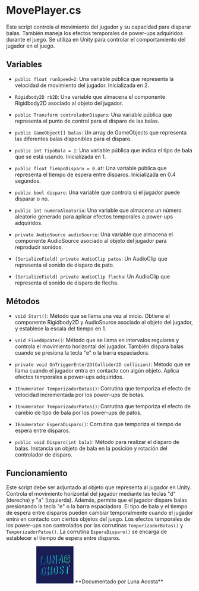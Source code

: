 # MovePlayer.cs

Este script controla el movimiento del jugador y su capacidad para disparar balas. También maneja los efectos temporales de power-ups adquiridos durante el juego. Se utiliza en Unity para controlar el comportamiento del jugador en el juego.

## Variables

- `public float runSpeed=2`: Una variable pública que representa la velocidad de movimiento del jugador. Inicializada en 2.

- `Rigidbody2D rb2D`: Una variable que almacena el componente Rigidbody2D asociado al objeto del jugador.

- `public Transform controladorDisparo`: Una variable pública que representa el punto de control para el disparo de las balas.

- `public GameObject[] balas`: Un array de GameObjects que representa las diferentes balas disponibles para el disparo.

- `public int TipoBala = 1`: Una variable pública que indica el tipo de bala que se está usando. Inicializada en 1.

- `public float TiempoDisparo = 0.4f`: Una variable pública que representa el tiempo de espera entre disparos. Inicializada en 0.4 segundos.

- `public bool disparo`: Una variable que controla si el jugador puede disparar o no.

- `public int numeroAleatorio`: Una variable que almacena un número aleatorio generado para aplicar efectos temporales a power-ups adquiridos.

- `private AudioSource audioSource`: Una variable que almacena el componente AudioSource asociado al objeto del jugador para reproducir sonidos.

- `[SerializeField] private AudioClip patos`: Un AudioClip que representa el sonido de disparo de pato.

- `[SerializeField] private AudioClip flecha`: Un AudioClip que representa el sonido de disparo de flecha.

## Métodos

- `void Start()`: Método que se llama una vez al inicio. Obtiene el componente Rigidbody2D y AudioSource asociado al objeto del jugador, y establece la escala del tiempo en 1.

- `void FixedUpdate()`: Método que se llama en intervalos regulares y controla el movimiento horizontal del jugador. También dispara balas cuando se presiona la tecla "e" o la barra espaciadora.

- `private void OnTriggerEnter2D(Collider2D collision)`: Método que se llama cuando el jugador entra en contacto con algún objeto. Aplica efectos temporales a power-ups adquiridos.

- `IEnumerator TemporizadorBotas()`: Corrutina que temporiza el efecto de velocidad incrementada por los power-ups de botas.

- `IEnumerator TemporizadorPatos()`: Corrutina que temporiza el efecto de cambio de tipo de bala por los power-ups de patos.

- `IEnumerator EsperaDisparo()`: Corrutina que temporiza el tiempo de espera entre disparos.

- `public void Disparo(int bala)`: Método para realizar el disparo de balas. Instancia un objeto de bala en la posición y rotación del controlador de disparo.

## Funcionamiento

Este script debe ser adjuntado al objeto que representa al jugador en Unity. Controla el movimiento horizontal del jugador mediante las teclas "d" (derecha) y "a" (izquierda). Además, permite que el jugador dispare balas presionando la tecla "e" o la barra espaciadora. El tipo de bala y el tiempo de espera entre disparos pueden cambiar temporalmente cuando el jugador entra en contacto con ciertos objetos del juego. Los efectos temporales de los power-ups son controlados por las corrutinas `TemporizadorBotas()` y `TemporizadorPatos()`. La corrutina `EsperaDisparo()` se encarga de establecer el tiempo de espera entre disparos.











<p align="center">
  <img src="/Imagenes/Logo_LunaGhost.png" alt="LunaGhost" width="100" height="100">
  **Documentado por Luna Acosta**
</p>